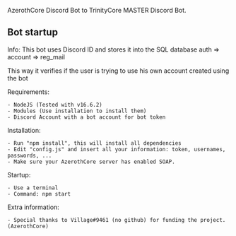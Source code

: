 AzerothCore Discord Bot to TrinityCore MASTER Discord Bot.


Bot startup
----------------------------

Info: This bot uses Discord ID and stores it into the SQL database auth => account => reg_mail

This way it verifies if the user is trying to use his own account created using the bot

Requirements:

    - NodeJS (Tested with v16.6.2)
    - Modules (Use installation to install them)
    - Discord Account with a bot account for bot token

Installation:

    - Run "npm install", this will install all dependencies
    - Edit "config.js" and insert all your information: token, usernames, passwords, ...
    - Make sure your AzerothCore server has enabled SOAP.

Startup: 

    - Use a terminal
    - Command: npm start

Extra information:

    - Special thanks to Village#9461 (no github) for funding the project. (AzerothCore)
